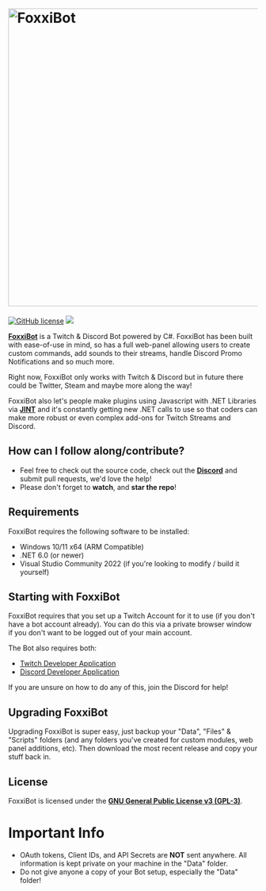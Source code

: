 # <img alt="FoxxiBot" src="https://gibzfgc.github.io/FoxxiBot/assets/img/FoxxiLogo_Full.svg" width="600px"/>

[![GitHub license](https://img.shields.io/github/license/GibzFGC/FoxxiBot)](https://github.com/GibzFGC/FoxxiBot/blob/main/LICENSE)
[<img src="https://discordapp.com/api/guilds/941648989437198346/widget.png?style=shield">](https://discord.gg/TeRCVh2xBQ)

[**FoxxiBot**](https://gibzfgc.github.io/FoxxiBot/) is a Twitch & Discord Bot powered by C#. FoxxiBot has been built with ease-of-use in mind, so has a full web-panel allowing users to create custom commands, add sounds to their streams, handle Discord Promo Notifications and so much more.

Right now, FoxxiBot only works with Twitch & Discord but in future there could be Twitter, Steam and maybe more along the way!

FoxxiBot also let's people make plugins using Javascript with .NET Libraries via [**JINT**](https://github.com/sebastienros/jint) and it's constantly getting new .NET calls to use so that coders can make more robust or even complex add-ons for Twitch Streams and Discord.

## How can I follow along/contribute?

* Feel free to check out the source code, check out the [**Discord**](https://discord.gg/TeRCVh2xBQ) and submit pull requests, we'd love the help!
* Please don't forget to **watch**, and **star the repo**!

## Requirements

FoxxiBot requires the following software to be installed:
- Windows 10/11 x64 (ARM Compatible)
- .NET 6.0 (or newer)
- Visual Studio Community 2022 (if you're looking to modify / build it yourself)

## Starting with FoxxiBot

FoxxiBot requires that you set up a Twitch Account for it to use (if you don't have a bot account already). You can do this via a private browser window if you don't want to be logged out of your main account.

The Bot also requires both:
- [Twitch Developer Application](https://dev.twitch.tv) 
- [Discord Developer Application](https://discord.com/developers/applications)

If you are unsure on how to do any of this, join the Discord for help!

## Upgrading FoxxiBot

Upgrading FoxxiBot is super easy, just backup your "Data", "Files" & "Scripts" folders (and any folders you've created for custom modules, web panel additions, etc). Then download the most recent release and copy your stuff back in.

## License

FoxxiBot is licensed under the [**GNU General Public License v3 (GPL-3)**](https://www.gnu.org/copyleft/gpl.html).

# Important Info
- OAuth tokens, Client IDs, and API Secrets are **NOT** sent anywhere. All information is kept private on your machine in the "Data" folder.
- Do not give anyone a copy of your Bot setup, especially the "Data" folder!
